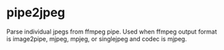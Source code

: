 # pipe2jpeg
Parse individual jpegs from ffmpeg pipe. Used when ffmpeg output format is image2pipe, mjpeg, mpjeg, or singlejpeg and codec is mjpeg.
